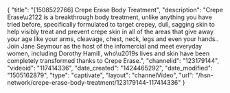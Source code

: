 {
    "title": "[1508522766] Crepe Erase Body Treatment",
    "description": "Crepe Erase\u2122 is a breakthrough body treatment, unlike anything you have tried before, specifically formulated to target crepey, dull, sagging skin to help visibly treat and prevent crepe skin in all of the areas that give away your age like your arms, cleavage, chest, neck, legs and even your hands.. Join Jane Seymour as the host of the infomercial and meet everyday women, including Dorothy Hamill, who\u2019s lives and skin have been completely transformed thanks to Crepe Erase.",
    "channelid": "123179144",
    "videoid": "117414336",
    "date_created": "1424465292",
    "date_modified": "1505162879",
    "type": "captivate",
    "layout": "channelVideo",
    "url": "\/hsn-network\/crepe-erase-body-treatment\/123179144-117414336"
}